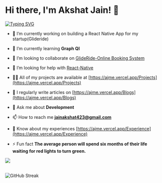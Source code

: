 # Hi there, I'm Akshat Jain! 👋
[![Typing SVG](https://readme-typing-svg.herokuapp.com?multiline=true&width=500&lines=Fullstack+web+developer.++++++++++)](https://git.io/typing-svg)

- 🔭 I’m currently working on building a React Native App for my startup(Glideride)

- 🌱 I’m currently learning **Graph Ql**

- 👯 I’m looking to collaborate on [GlideRide-Online Booking System](https://github.com/GlideRide-online/Online-Booking-System)

- 🤝 I’m looking for help with [React-Native](https://github.com/Akshat2Jain/React-Native-Beginner-s-Project)

- 👨‍💻 All of my projects are available at [https://ajme.vercel.app/Projects](https://ajme.vercel.app/Projects)

- 📝 I regularly write articles on [https://ajme.vercel.app/Blogs](https://ajme.vercel.app/Blogs)

- 💬 Ask me about **Development**

- 📫 How to reach me **jainakshat423@gmail.com**

- 📄 Know about my experiences [https://ajme.vercel.app/Experience](https://ajme.vercel.app/Experience)

- ⚡ Fun fact **The average person will spend six months of their life waiting for red lights to turn green.**

<img src="https://github-readme-stats.vercel.app/api?username=akshat2jain&show_icons=true&theme=radical" align="left"/>
<br><br>

![GitHub Streak](https://github-readme-streak-stats.herokuapp.com?user=akshat2jain&theme=neon-palenight&hide_border=true)

